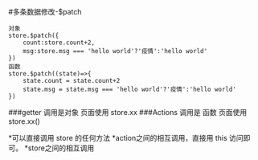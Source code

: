 #多条数据修改-$patch
```
对象
store.$patch({
	count:store.count+2,
	msg:store.msg === 'hello world'?'疫情':'hello world'
})
函数
store.$patch((state)=>{
	state.count = state.count+2
	state.msg = state.msg === 'hello world'?'疫情':'hello world'
})
```
###getter 调用是对象 
页面使用
store.xx
###Actions 调用是 函数
页面使用
store.xx()

*可以直接调用 store 的任何方法
*action之间的相互调用，直接用 this 访问即可。
*store之间的相互调用